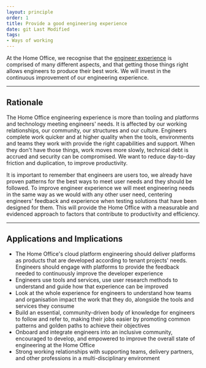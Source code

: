 ```yaml
---
layout: principle
order: 1
title: Provide a good engineering experience
date: git Last Modified
tags:
- Ways of working
---
```


At the Home Office, we recognise that the [engineer experience](https://github.blog/2023-06-08-developer-experience-what-is-it-and-why-should-you-care/) is comprised of many different aspects, and that getting those things right allows engineers to produce their best work.  We will invest in the continuous improvement of our engineering experience.

---

## Rationale

The Home Office engineering experience is more than tooling and platforms and technology meeting engineers' needs. It is affected by our working relationships, our community, our structures and our culture. Engineers complete work quicker and at higher quality when the tools, environments and teams they work with provide the right capabilities and support. When they don't have those things, work moves more slowly, technical debt is accrued and security can be compromised. We want to reduce day-to-day friction and duplication, to improve productivity.

It is important to remember that engineers are users too, we already have proven patterns for the best ways to meet user needs and they should be followed. To improve engineer experience we will meet engineering needs in the same way as we would with any other user need, centering engineers' feedback and experience when testing solutions that have been designed for them. This will provide the Home Office with a measurable and evidenced approach to factors that contribute to productivity and efficiency.

---

## Applications and Implications

- The Home Office's cloud platform engineering should deliver platforms as products that are developed according to tenant projects' needs. Engineers should engage with platforms to provide the feedback needed to continuously improve the developer experience
- Engineers use tools and services, use user research methods to understand and guide how that experience can be improved
- Look at the whole experience for engineers to understand how teams and organisation impact the work that they do, alongside the tools and services they consume
- Build an essential, community-driven body of knowledge for engineers to follow and refer to, making their jobs easier by promoting common patterns and golden paths to achieve their objectives
- Onboard and integrate engineers into an inclusive community, encouraged to develop, and empowered to improve the overall state of engineering at the Home Office
- Strong working relationships with supporting teams, delivery partners, and other professions in a multi-disciplinary environment
